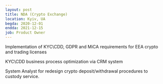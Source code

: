 ```yaml
---
layout: post
title: NDA (Crypto Exchange)
location: Kyiv, UA
begda: 2020-12-01
endda: 2021-12-15
job: Product Owner
---
```

Implementation of KYC\CDD, GDPR and MiCA requirements for
EEA crypto and trading licenses

KYC\CDD business process optimization via CRM system

System Analyst for redesign crypto deposit/withdrawal procedures to
custody service.
